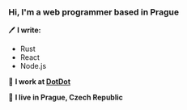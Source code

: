 ### Hi, I'm a web programmer based in Prague

🖊️ **I write:**
- Rust
- React
- Node.js

👔 **I work at [DotDot](https://dotdot.be)**

📍 **I live in Prague, Czech Republic**